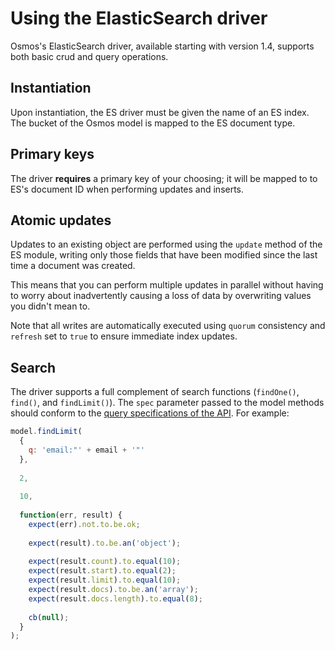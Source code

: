 # Using the ElasticSearch driver

Osmos's ElasticSearch driver, available starting with version 1.4, supports both basic crud and query operations.

## Instantiation

Upon instantiation, the ES driver must be given the name of an ES index. The bucket of the Osmos model is mapped to the ES document type.

## Primary keys

The driver **requires** a primary key of your choosing; it will be mapped to to ES's document ID when performing updates and inserts.

## Atomic updates

Updates to an existing object are performed using the `update` method of the ES module, writing only those fields that have been modified since the last time a document was created.

This means that you can perform multiple updates in parallel without having to worry about inadvertently causing a loss of data by overwriting values you didn't mean to.

Note that all writes are automatically executed using `quorum` consistency and `refresh` set to `true` to ensure immediate index updates.

## Search

The driver supports a full complement of search functions (`findOne()`, `find()`, and `findLimit()`). The `spec` parameter passed to the model methods should conform to the [query specifications of the API](http://www.elasticsearch.org/guide/en/elasticsearch/reference/current/query-dsl.html). For example:

```javascript
model.findLimit(
  {
    q: 'email:"' + email + '"'
  },
  
  2,
  
  10,
  
  function(err, result) {
    expect(err).not.to.be.ok;
    
    expect(result).to.be.an('object');
    
    expect(result.count).to.equal(10);
    expect(result.start).to.equal(2);
    expect(result.limit).to.equal(10);
    expect(result.docs).to.be.an('array');
    expect(result.docs.length).to.equal(8);
    
    cb(null);
  }
);
```
